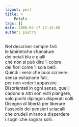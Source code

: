 ```yaml
---
layout: post
title: >
    Petali
tags: []
date: 2008-04-17 17:14:00
author: pietro
---
```

Nel descriver sempre falli<br/>le labirintiche sfumature<br/>dei petali blu e gialli<br/>ché non si può dire 'l colore<br/>dei fiori come 'l sole belli.<br/>Quindi i versi che puoi scrivere<br/>senza esitazione falli,<br/>per non vederli appassire.<br/>Disorientati in ogni senso, quelli<br/>cadono e altri son visti piangere,<br/>solo pochi dipingon disperati colli.<br/>Disegno di libertà per liberare<br/>l'assedio dei pensieri sciacalli<br/>che crudeli mirano a disperdere<br/>i sogni che sognar solli.
